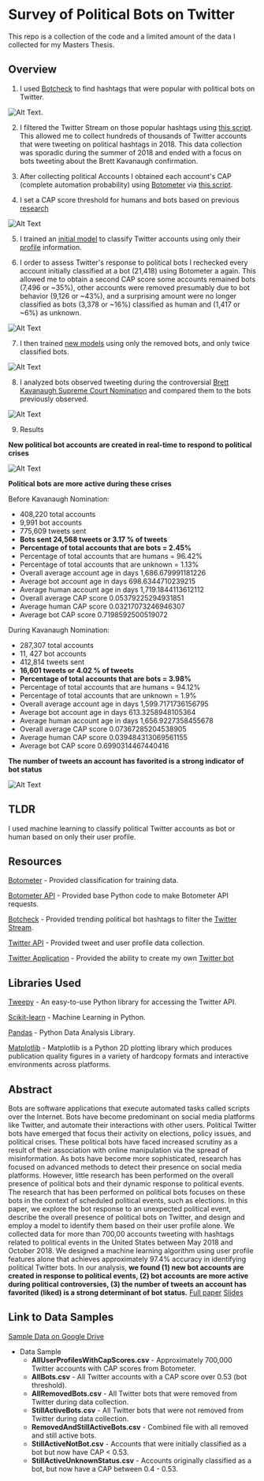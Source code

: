 # Survey of Political Bots on Twitter

This repo is a collection of the code and a limited amount of the data I collected for my Masters Thesis.



## Overview

1. I used [Botcheck](https://botcheck.me/) to find hashtags that were popular with political bots on Twitter. 

![Alt Text](https://github.com/dtroupe18/Thesis-Survey-Of-Political-Bots-On-Twitter/blob/master/Images/TopHashTagsSample.png).

2. I filtered the Twitter Stream on those popular hashtags using [this script](https://github.com/dtroupe18/Thesis-Survey-Of-Political-Bots-On-Twitter/blob/master/StreamingCode/start_stream.py). This allowed me to collect hundreds of thousands of Twitter accounts that were tweeting on political hashtags in 2018. This data collection was sporadic during the summer of 2018 and ended with a focus on bots tweeting about the Brett Kavanaugh confirmation.

3. After collecting political Accounts I obtained each account's CAP (complete automation probability) using [Botometer](https://botometer.iuni.iu.edu/#!/) via [this script](https://github.com/dtroupe18/Thesis-Survey-Of-Political-Bots-On-Twitter/blob/master/BotometerCode/start_botometer.py).

4. I set a CAP score threshold for humans and bots based on previous [research](https://github.com/dtroupe18/Thesis-Survey-Of-Political-Bots-On-Twitter/blob/master/Research/%5B20%5D%20Measuring%20bot%20and%20human%20behavioral%20dynamics%20(used%20Botometer).pdf)

![Alt Text](https://github.com/dtroupe18/Thesis-Survey-Of-Political-Bots-On-Twitter/blob/master/Images/Botometer%20CAP%20Score%20Frequency.png)

5. I trained an [initial model](https://github.com/dtroupe18/Thesis-Survey-Of-Political-Bots-On-Twitter/blob/master/MachineLearningNotebooks/Initial%20ML%20Model.ipynb) to classify Twitter accounts using only their [profile](https://developer.twitter.com/en/docs/tweets/data-dictionary/overview/user-object.html) information.

6. I order to assess Twitter's response to political bots I rechecked every account initially classified at a bot (21,418) using Botometer a again. This allowed me to obtain a second CAP score some accounts remained bots (7,496 or ~35%), other accounts were removed presumably due to bot behavior (9,126 or ~43%), and a surprising amount were no longer classified as bots (3,378 or ~16%) classified as human and (1,417 or ~6%) as unknown.

![Alt Text](https://github.com/dtroupe18/Thesis-Survey-Of-Political-Bots-On-Twitter/blob/master/Images/Old%20CAP%20vs%20New%20CAP%20for%20Bots.png)


7. I then trained [new models](https://github.com/dtroupe18/Thesis-Survey-Of-Political-Bots-On-Twitter/tree/master/MachineLearningNotebooks) using only the removed bots, and only twice classified bots.

![Alt Text](https://github.com/dtroupe18/Thesis-Survey-Of-Political-Bots-On-Twitter/blob/master/Images/ModelAccuracy.png)


8. I analyzed bots observed tweeting during the controversial [Brett Kavanaugh Supreme Court Nomination](https://en.wikipedia.org/wiki/Brett_Kavanaugh#Sexual_assault_allegations) and compared them to the bots previously observed.

![Alt Text](https://github.com/dtroupe18/Thesis-Survey-Of-Political-Bots-On-Twitter/blob/master/Images/Account%20Age%20Distribution.png)

9. Results

**New political bot accounts are created in real-time to respond to political crises**

![Alt Text](https://github.com/dtroupe18/Thesis-Survey-Of-Political-Bots-On-Twitter/blob/master/Images/Kavanaugh%20Account%20Age%20Distribution.png)


**Political bots are more active during these crises**

Before Kavanaugh Nomination:

- 408,220 total accounts
- 9,991 bot accounts
- 775,609 tweets sent
- **Bots sent  24,568  tweets or  3.17 % of tweets**
- **Percentage of total accounts that are bots = 2.45%**
- Percentage of total accounts that are humans = 96.42%
- Percentage of total accounts that are unknown = 1.13%
- Overall average account age in days  1,686.679991181226
- Average bot account age in days  698.6344710239215
- Average human account age in days  1,719.1844113612112
- Overall average CAP score  0.05379225294931851
- Average human CAP score  0.03217073246946307
- Average bot CAP score  0.7198592500519072

During Kavanaugh Nomination:

- 287,307 total accounts
- 11, 427 bot accounts
- 412,814 tweets sent
- **16,601 tweets or  4.02 % of tweets**
- **Percentage of total accounts that are bots = 3.98%**
- Percentage of total accounts that are humans = 94.12%
- Percentage of total accounts that are unknown = 1.9%
- Overall average account age in days  1,599.7171736156795
- Average bot account age in days  613.3258948105364
- Average human account age in days  1,656.9227358455678
- Overall average CAP score  0.07367285204538905
- Average human CAP score  0.039484313069561155
- Average bot CAP score  0.6990314467440416

**The number of tweets an account has favorited is a strong indicator of bot status**

![Alt Text](https://github.com/dtroupe18/Thesis-Survey-Of-Political-Bots-On-Twitter/blob/master/Images/Random%20Forest%20Feature%20Importance%20For%20Removed%20Accounts.png)




## TLDR

I used machine learning to classify political Twitter accounts as bot or human based on only their user profile.




## Resources

[Botometer](https://botometer.iuni.iu.edu/#!/) - Provided classification for training data.

[Botometer API](https://github.com/IUNetSci/botometer-python/blob/master/botometer/__init__.py) - Provided base Python code to make Botometer API requests.

[Botcheck](https://botcheck.me/) - Provided trending political bot hashtags to filter the [Twitter Stream](https://developer.twitter.com/en/docs/tutorials/consuming-streaming-data.html).

[Twitter API](https://developer.twitter.com/en/docs.html) - Provided tweet and user profile data collection.

[Twitter Application](https://developer.twitter.com/en/docs/basics/apps.html) - Provided the ability to create my own [Twitter bot](https://twitter.com/BotDetectionBot) 





## Libraries Used

[Tweepy](http://www.tweepy.org/) - An easy-to-use Python library for accessing the Twitter API.

[Scikit-learn](https://scikit-learn.org/stable/) - Machine Learning in Python.

[Pandas](https://pandas.pydata.org/) - Python Data Analysis Library.

[Matplotlib](https://matplotlib.org/) - Matplotlib is a Python 2D plotting library which produces publication quality figures in a variety of hardcopy formats and interactive environments across platforms. 





## Abstract

Bots are software applications that execute automated tasks called scripts over the Internet. Bots have become predominant on social media platforms like Twitter, and automate their interactions with other users. Political Twitter bots have emerged that focus their activity on elections, policy issues, and political crises. These political bots have faced increased scrutiny as a result of their association with online manipulation via the spread of misinformation. As bots have become more sophisticated, research has focused on advanced methods to detect their presence on social media platforms. However, little research has been performed on the overall presence of political bots and their dynamic response to political events. The research that has been performed on political bots focuses on these bots in the context of scheduled political events, such as elections. In this paper, we explore the bot response to an unexpected political event, describe the overall presence of political bots on Twitter, and design and employ a model to identify them based on their user profile alone. We collected data for more than 700,00 accounts tweeting with hashtags related to political events in the United States between May 2018 and October 2018. We designed a machine learning algorithm using user profile features alone that achieves approximately 97.4% accuracy in identifying political Twitter bots. In our analysis, **we found (1) new bot accounts are created in response to political events, (2) bot accounts are more active during political controversies, (3) the number of tweets an account has favorited (liked) is a strong determinant of bot status.** [Full paper](https://github.com/dtroupe18/Thesis-Survey-Of-Political-Bots-On-Twitter/blob/master/PaperAndSlides/David%20Troupe%20-%20Masters%20Thesis%20-%20Survery%20of%20Political%20Bots%20on%20Twitter.pdf)    [Slides](https://github.com/dtroupe18/Thesis-Survey-Of-Political-Bots-On-Twitter/blob/master/ThesisDefenseSlides.pdf)


## Link to Data Samples
[Sample Data on Google Drive](https://drive.google.com/drive/folders/1h5TKuJu9VH5C_AcOp47l5f_Mw5QBuKl1?usp=sharing)

* Data Sample
    * **AllUserProfilesWithCapScores.csv** - Approximately 700,000 Twitter accounts with CAP scores from Botometer.
    * **AllBots.csv** - All Twitter accounts with a CAP score over 0.53 (bot threshold).
    * **AllRemovedBots.csv** - All Twitter bots that were removed from Twitter during data collection.
    * **StillActiveBots.csv** - All Twitter bots that were not removed from Twitter during data collection.
    * **RemovedAndStillActiveBots.csv** - Combined file with all removed and still active bots.
    * **StillActiveNotBot.csv** - Accounts that were initially classified as a bot but now have CAP < 0.53.
    * **StillActiveUnknownStatus.csv** - Accounts originally classified as a bot, but now have a CAP between 0.4 - 0.53.


